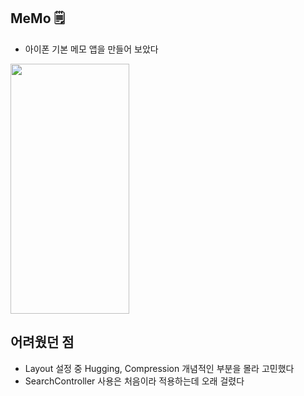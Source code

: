 MeMo 🗒
---
* 아이폰 기본 메모 앱을 만들어 보았다

<img src = "https://user-images.githubusercontent.com/92036498/187906590-d6c4b3ea-cf84-46cb-8c86-5d9837c1594b.png" width = "190" height = "400"/>

## 어려웠던 점
* Layout 설정 중 Hugging, Compression 개념적인 부분을 몰라 고민했다
* SearchController 사용은 처음이라 적용하는데 오래 걸렸다
